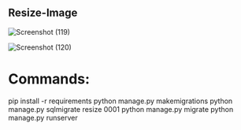 ﻿## Resize-Image
 
![Screenshot (119)](https://user-images.githubusercontent.com/54932235/115500754-9512ea80-a28f-11eb-970d-c35909339af2.png)

![Screenshot (120)](https://user-images.githubusercontent.com/54932235/115500856-c25f9880-a28f-11eb-9cea-cfa6433a1dd2.png)

# Commands:

pip install -r requirements
python manage.py makemigrations
python manage.py sqlmigrate resize 0001
python manage.py migrate
python manage.py runserver

